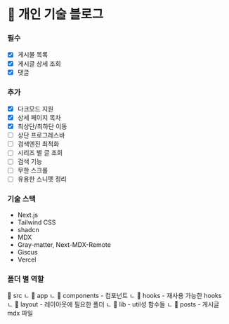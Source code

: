 # 📝 개인 기술 블로그

### 필수

- [x] 게시물 목록
- [x] 게시글 상세 조회
- [x] 댓글

### 추가

- [x] 다크모드 지원
- [x] 상세 페이지 목차
- [x] 최상단/최하단 이동
- [ ] 상단 프로그레스바
- [ ] 검색엔진 최적화
- [ ] 시리즈 별 글 조회
- [ ] 검색 기능
- [ ] 무한 스크롤
- [ ] 유용한 스니펫 정리

### 기술 스택

- Next.js
- Tailwind CSS
- shadcn
- MDX
- Gray-matter, Next-MDX-Remote
- Giscus
- Vercel

### 폴더 별 역할

📁 src
ㄴ 📁 app
ㄴ 📁 components - 컴포넌트
ㄴ 📁 hooks - 재사용 가능한 hooks
ㄴ 📁 layout - 레이아웃에 필요한 폴더
ㄴ 📁 lib - util성 함수들
ㄴ 📁 posts - 게시글 mdx 파일
